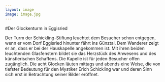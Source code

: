 ```yaml
---
layout: image
image: image.jpg
---
```


\#Der Glockenturm in Eggisried 

Der Turm der Schickling-Stiftung leuchtet dem Besucher schon entgegen, wenn er vom Dorf Eggisried hinunter fährt ins Günztal. Dem Wanderer zeigt er an, dass er bei der Hauskapelle angekommen ist. Mit ihren beiden leuchtenden Glasfenstern bildet sie das Herzstück des Anwesens und des künstlerischen Schaffens. Die Kapelle ist für jeden Besucher offen zugänglich. Die acht Glocken läuten mittags und abends eine Weise, die von tiefster Bedeutung für den Mystiker Erich Schickling war und deren Sinn sich erst in Betrachtung seiner Bilder eröffnet. 
